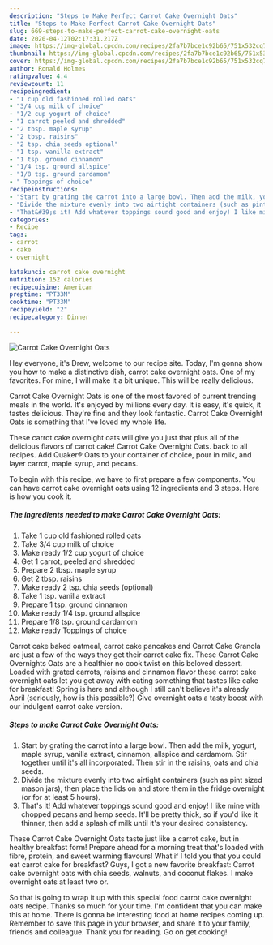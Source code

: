 ```yaml
---
description: "Steps to Make Perfect Carrot Cake Overnight Oats"
title: "Steps to Make Perfect Carrot Cake Overnight Oats"
slug: 669-steps-to-make-perfect-carrot-cake-overnight-oats
date: 2020-04-12T02:17:31.217Z
image: https://img-global.cpcdn.com/recipes/2fa7b7bce1c92b65/751x532cq70/carrot-cake-overnight-oats-recipe-main-photo.jpg
thumbnail: https://img-global.cpcdn.com/recipes/2fa7b7bce1c92b65/751x532cq70/carrot-cake-overnight-oats-recipe-main-photo.jpg
cover: https://img-global.cpcdn.com/recipes/2fa7b7bce1c92b65/751x532cq70/carrot-cake-overnight-oats-recipe-main-photo.jpg
author: Ronald Holmes
ratingvalue: 4.4
reviewcount: 11
recipeingredient:
- "1 cup old fashioned rolled oats"
- "3/4 cup milk of choice"
- "1/2 cup yogurt of choice"
- "1 carrot peeled and shredded"
- "2 tbsp. maple syrup"
- "2 tbsp. raisins"
- "2 tsp. chia seeds optional"
- "1 tsp. vanilla extract"
- "1 tsp. ground cinnamon"
- "1/4 tsp. ground allspice"
- "1/8 tsp. ground cardamom"
- " Toppings of choice"
recipeinstructions:
- "Start by grating the carrot into a large bowl. Then add the milk, yogurt, maple syrup, vanilla extract, cinnamon, allspice and cardamom. Stir together until it&#39;s all incorporated. Then stir in the raisins, oats and chia seeds."
- "Divide the mixture evenly into two airtight containers (such as pint sized mason jars), then place the lids on and store them in the fridge overnight (or for at least 5 hours)."
- "That&#39;s it! Add whatever toppings sound good and enjoy! I like mine with chopped pecans and hemp seeds. It&#39;ll be pretty thick, so if you&#39;d like it thinner, then add a splash of milk until it&#39;s your desired consistency."
categories:
- Recipe
tags:
- carrot
- cake
- overnight

katakunci: carrot cake overnight 
nutrition: 152 calories
recipecuisine: American
preptime: "PT33M"
cooktime: "PT33M"
recipeyield: "2"
recipecategory: Dinner

---
```



![Carrot Cake Overnight Oats](https://img-global.cpcdn.com/recipes/2fa7b7bce1c92b65/751x532cq70/carrot-cake-overnight-oats-recipe-main-photo.jpg)

Hey everyone, it's Drew, welcome to our recipe site. Today, I'm gonna show you how to make a distinctive dish, carrot cake overnight oats. One of my favorites. For mine, I will make it a bit unique. This will be really delicious.

Carrot Cake Overnight Oats is one of the most favored of current trending meals in the world. It's enjoyed by millions every day. It is easy, it's quick, it tastes delicious. They're fine and they look fantastic. Carrot Cake Overnight Oats is something that I've loved my whole life.

These carrot cake overnight oats will give you just that plus all of the delicious flavors of carrot cake! Carrot Cake Overnight Oats. back to all recipes. Add Quaker® Oats to your container of choice, pour in milk, and layer carrot, maple syrup, and pecans.


To begin with this recipe, we have to first prepare a few components. You can have carrot cake overnight oats using 12 ingredients and 3 steps. Here is how you cook it.

<!--inarticleads1-->

##### The ingredients needed to make Carrot Cake Overnight Oats:

1. Take 1 cup old fashioned rolled oats
1. Take 3/4 cup milk of choice
1. Make ready 1/2 cup yogurt of choice
1. Get 1 carrot, peeled and shredded
1. Prepare 2 tbsp. maple syrup
1. Get 2 tbsp. raisins
1. Make ready 2 tsp. chia seeds (optional)
1. Take 1 tsp. vanilla extract
1. Prepare 1 tsp. ground cinnamon
1. Make ready 1/4 tsp. ground allspice
1. Prepare 1/8 tsp. ground cardamom
1. Make ready  Toppings of choice


Carrot cake baked oatmeal, carrot cake pancakes and Carrot Cake Granola are just a few of the ways they get their carrot cake fix. These Carrot Cake Overnights Oats are a healthier no cook twist on this beloved dessert. Loaded with grated carrots, raisins and cinnamon flavor these carrot cake overnight oats let you get away with eating something that tastes like cake for breakfast! Spring is here and although I still can&#39;t believe it&#39;s already April (seriously, how is this possible?) Give overnight oats a tasty boost with our indulgent carrot cake version. 

<!--inarticleads2-->

##### Steps to make Carrot Cake Overnight Oats:

1. Start by grating the carrot into a large bowl. Then add the milk, yogurt, maple syrup, vanilla extract, cinnamon, allspice and cardamom. Stir together until it&#39;s all incorporated. Then stir in the raisins, oats and chia seeds.
1. Divide the mixture evenly into two airtight containers (such as pint sized mason jars), then place the lids on and store them in the fridge overnight (or for at least 5 hours).
1. That&#39;s it! Add whatever toppings sound good and enjoy! I like mine with chopped pecans and hemp seeds. It&#39;ll be pretty thick, so if you&#39;d like it thinner, then add a splash of milk until it&#39;s your desired consistency.


These Carrot Cake Overnight Oats taste just like a carrot cake, but in healthy breakfast form! Prepare ahead for a morning treat that&#39;s loaded with fibre, protein, and sweet warming flavours! What if I told you that you could eat carrot cake for breakfast? Guys, I got a new favorite breakfast: Carrot cake overnight oats with chia seeds, walnuts, and coconut flakes. I make overnight oats at least two or. 

So that is going to wrap it up with this special food carrot cake overnight oats recipe. Thanks so much for your time. I'm confident that you can make this at home. There is gonna be interesting food at home recipes coming up. Remember to save this page in your browser, and share it to your family, friends and colleague. Thank you for reading. Go on get cooking!
